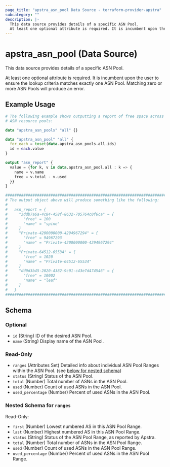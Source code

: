```yaml
---
page_title: "apstra_asn_pool Data Source - terraform-provider-apstra"
subcategory: ""
description: |-
  This data source provides details of a specific ASN Pool.
  At least one optional attribute is required. It is incumbent upon the user to ensure the lookup criteria matches exactly one ASN Pool. Matching zero or more ASN Pools will produce an error.
---
```


# apstra_asn_pool (Data Source)

This data source provides details of a specific ASN Pool.

At least one optional attribute is required. It is incumbent upon the user to ensure the lookup criteria matches exactly one ASN Pool. Matching zero or more ASN Pools will produce an error.

## Example Usage

```terraform
# The following example shows outputting a report of free space across all
# ASN resource pools:

data "apstra_asn_pools" "all" {}

data "apstra_asn_pool" "all" {
  for_each = toset(data.apstra_asn_pools.all.ids)
  id = each.value
}

output "asn_report" {
  value = {for k, v in data.apstra_asn_pool.all : k => {
    name = v.name
    free = v.total - v.used
  }}
}

############################################################################
# The output object above will produce something like the following:
#
#   asn_report = {
#     "3ddb7a6a-4c84-458f-8632-705764c0f6ca" = {
#       "free" = 100
#       "name" = "spine"
#     }
#     "Private-4200000000-4294967294" = {
#       "free" = 94967293
#       "name" = "Private-4200000000-4294967294"
#     }
#     "Private-64512-65534" = {
#       "free" = 1020
#       "name" = "Private-64512-65534"
#     }
#     "dd0d3b45-2020-4382-9c01-c43e7d474546" = {
#       "free" = 10002
#       "name" = "leaf"
#     }
#   }
############################################################################
```

<!-- schema generated by tfplugindocs -->
## Schema

### Optional

- `id` (String) ID of the desired ASN Pool.
- `name` (String) Display name of the ASN Pool.

### Read-Only

- `ranges` (Attributes Set) Detailed info about individual ASN Pool Ranges within the ASN Pool. (see [below for nested schema](#nestedatt--ranges))
- `status` (String) Status of the ASN Pool.
- `total` (Number) Total number of ASNs in the ASN Pool.
- `used` (Number) Count of used ASNs in the ASN Pool.
- `used_percentage` (Number) Percent of used ASNs in the ASN Pool.

<a id="nestedatt--ranges"></a>
### Nested Schema for `ranges`

Read-Only:

- `first` (Number) Lowest numbered AS in this ASN Pool Range.
- `last` (Number) Highest numbered AS in this ASN Pool Range.
- `status` (String) Status of the ASN Pool Range, as reported by Apstra.
- `total` (Number) Total number of ASNs in the ASN Pool Range.
- `used` (Number) Count of used ASNs in the ASN Pool Range.
- `used_percentage` (Number) Percent of used ASNs in the ASN Pool Range.
